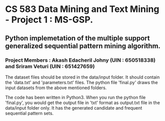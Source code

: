 # CS 583 Data Mining and Text Mining - Project 1 : MS-GSP.

## Python implemetation of the multiple support generalized sequential pattern mining algorithm.

### Project Members : Akash Edacheril Johny (UIN : 650518338) and Sriram Veturi (UIN : 651427659)

The dataset files should be stored in the data/input folder. It should contain the 'data.txt' and 'parameters.txt' files.
The python file 'final.py' draws the input datasets from the above mentioned folders.

The code has been written in Python3. When you run the python file 'final.py', you would get the output file in 'txt' format as output.txt file in the data/input folder only. It has the generated candidate and frequent sequential pattern sets. 

